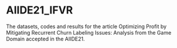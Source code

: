# AIIDE21_IFVR
The datasets, codes and results for the article Optimizing Profit by Mitigating Recurrent Churn Labeling Issues: Analysis from the Game Domain accepted in the AIIDE21.
